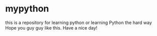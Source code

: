 # mypython
this is a repository  for learning python
or learning Python the hard way
Hope you guy guy like this.
Have a nice day!
